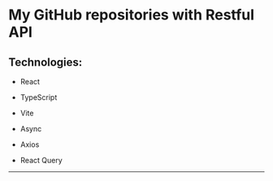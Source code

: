 # My GitHub repositories with Restful API

## Technologies:

- React

- TypeScript

- Vite

- Async 

- Axios

- React Query

----



